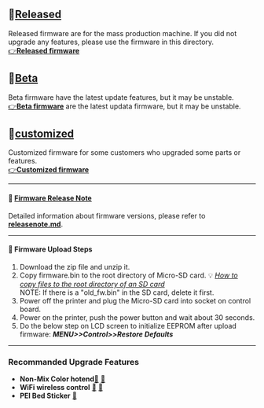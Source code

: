 ## :file_folder:[Released](./released/)
Released firmware are for the mass production machine. If you did not upgrade any features, please use the firmware in this directory.     
[:point_right:**Released firmware**](./released/)
 
## :file_folder:[Beta](./beta/)
Beta firmware have the latest update features, but it may be unstable.    
[:point_right:**Beta firmware**](./beta/) are the latest updata firmware, but it may be unstable.

## :file_folder:[customized](./customized/)
Customized firmware for some customers who upgraded some parts or features.    
[:point_right:**Customized firmware**](./customized/readme.md) 

----
#### :blue_book: [Firmware Release Note](./releasenote.md)   
Detailed information about firmware versions, please refer to [**releasenote.md**](./releasenote.md).

----
#### :green_book: Firmware Upload Steps
1. Download the zip file and unzip it.
2. Copy firmware.bin to the root directory of Micro-SD card. :bulb: [*How to copy files to the root directory of an SD card*](https://techques.net/how-to-copy-a-file-to-the-root-of-an-sd-card/)      
NOTE: If there is a "old_fw.bin" in the SD card, delete it first.      
3. Power off the printer and plug the Micro-SD card into socket on control board.
4. Power on the printer, push the power button and wait about 30 seconds.
5. Do the below step on LCD screen to initialize EEPROM after upload firmware:  ***MENU>>Control>>Restore Defaults***

-----
### Recommanded Upgrade Features
- **Non-Mix Color hotend**[:gift:](https://www.aliexpress.com/item/3256802765462947.html) [:gift:](https://bit.ly/39qDtKp)
- **WiFi wireless control** [:gift:](https://bit.ly/3rB7mx1)  [:gift:](https://www.aliexpress.com/item/3256802192236737.html)   
- **PEI Bed Sticker** [:gift:](http://bit.ly/3GbI9Sr)
